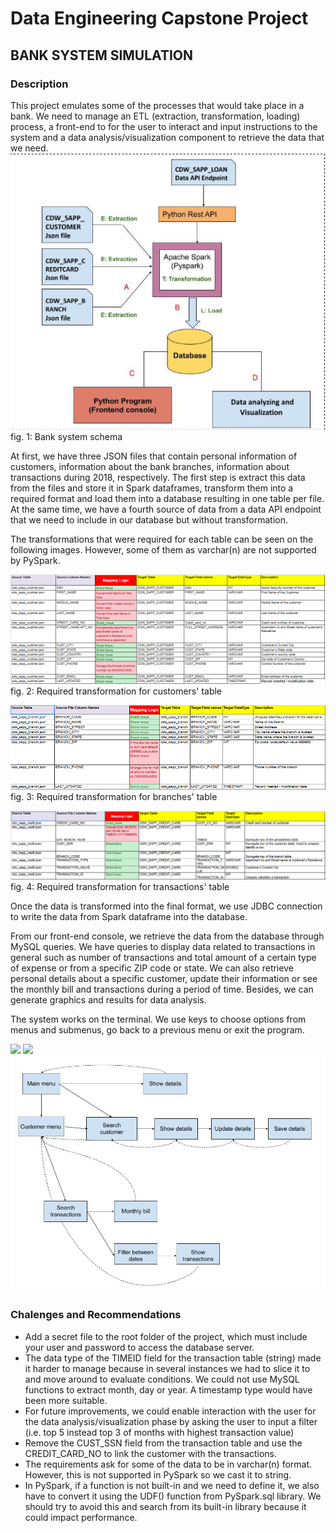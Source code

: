 # Data Engineering Capstone Project
## BANK SYSTEM SIMULATION

### Description
This project emulates some of the processes that would take place in a bank. We need to manage an ETL (extraction, transformation, loading) process, a front-end to for the user to interact and input instructions to the system and a data analysis/visualization component to retrieve the data that we need.
<img src='./images/bank_system_workflow.png' title='Bank system schema'>fig. 1: Bank system schema</img>


At first, we have three JSON files that contain personal information of customers, information about the bank branches, information about transactions during 2018, respectively. The first step is extract this data from the files and store it in Spark dataframes, transform them into a required format and load them into a database resulting in one table per file. At the same time, we have a fourth source of data from a data API endpoint that we need to include in our database but without transformation. 

The transformations that were required for each table can be seen on the following images. However, some of them as varchar(n) are not supported by PySpark.

<img src="./images/customer_table_requirements.png">fig. 2: Required transformation for customers' table</img>

<img src="./images/branch_table_requirements.png">fig. 3: Required transformation for branches' table</img>

<img src="./images/transactions_table_requirements.png">fig. 4: Required transformation for transactions' table</img>

Once the data is transformed into the final format, we use JDBC connection to write the data from Spark dataframe into the database. 

From our front-end console, we retrieve the data from the database through MySQL queries. We have queries to display data related to transactions in general such as number of transactions and total amount of a certain type of expense or from a specific ZIP code or state. We can also retrieve personal details about a specific customer, update their information or see the monthly bill and transactions during a period of time. Besides, we can generate graphics and results for data analysis.

The system works on the terminal. We use keys to choose options from menus and submenus, go back to a previous menu or exit the program. 

<img src="./images/main_menu.png"></src>
<img src="./images/transactions.png"></src>
<img src="./images/customers.png"></src>

### Chalenges and Recommendations
<ul>
    <li>Add a secret file to the root folder of the project, which must include your user and password to access the database server.</li>
    <li>The data type of the TIMEID field for the transaction table (string) made it harder to manage because in several instances we had to slice it to and move around to evaluate conditions. We could not use MySQL functions to extract month, day or year. A timestamp type would have been more suitable.</li>
    <li>For future improvements, we could enable interaction with the user for the data analysis/visualization phase by asking the user to input a filter (i.e. top 5 instead top 3 of months with highest transaction value)</li>
    <li>Remove the CUST_SSN field from the transaction table and use the CREDIT_CARD_NO to link the customer with the transactions.</li>
    <li>The requirements ask for some of the data to be in varchar(n) format. However, this is not supported in PySpark so we cast it to string. </li>
    <li>In PySpark, if a function is not built-in and we need to define it, we also have to convert it using the UDF() function from PySpark.sql library. We should try to avoid this and search from its built-in library because it could impact performance.</li>
</ul>
